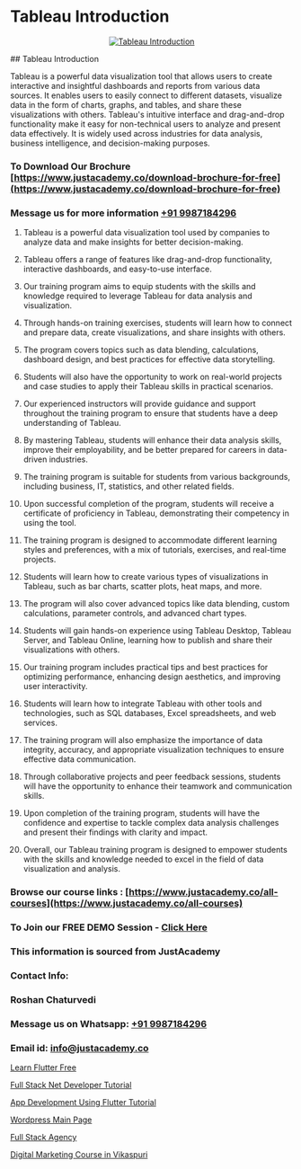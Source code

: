 # Tableau Introduction

<p align="center">
  <a href="https://justacademy.co/course-detail/tableau-training">
    <img src="https://justacademy.co/storage2/course_image/1709718933_course_image.webp" alt="Tableau Introduction">
  </a>
</p>
## Tableau Introduction

Tableau is a powerful data visualization tool that allows users to create interactive and insightful dashboards and reports from various data sources. It enables users to easily connect to different datasets, visualize data in the form of charts, graphs, and tables, and share these visualizations with others. Tableau's intuitive interface and drag-and-drop functionality make it easy for non-technical users to analyze and present data effectively. It is widely used across industries for data analysis, business intelligence, and decision-making purposes.
### To Download Our Brochure [https://www.justacademy.co/download-brochure-for-free](https://www.justacademy.co/download-brochure-for-free)
### Message us for more information [+91 9987184296](https://api.whatsapp.com/send?phone=919987184296)
1) Tableau is a powerful data visualization tool used by companies to analyze data and make insights for better decision-making.

2) Tableau offers a range of features like drag-and-drop functionality, interactive dashboards, and easy-to-use interface.

3) Our training program aims to equip students with the skills and knowledge required to leverage Tableau for data analysis and visualization.

4) Through hands-on training exercises, students will learn how to connect and prepare data, create visualizations, and share insights with others.

5) The program covers topics such as data blending, calculations, dashboard design, and best practices for effective data storytelling.

6) Students will also have the opportunity to work on real-world projects and case studies to apply their Tableau skills in practical scenarios.

7) Our experienced instructors will provide guidance and support throughout the training program to ensure that students have a deep understanding of Tableau.

8) By mastering Tableau, students will enhance their data analysis skills, improve their employability, and be better prepared for careers in data-driven industries.

9) The training program is suitable for students from various backgrounds, including business, IT, statistics, and other related fields.

10) Upon successful completion of the program, students will receive a certificate of proficiency in Tableau, demonstrating their competency in using the tool.

11) The training program is designed to accommodate different learning styles and preferences, with a mix of tutorials, exercises, and real-time projects.

12) Students will learn how to create various types of visualizations in Tableau, such as bar charts, scatter plots, heat maps, and more.

13) The program will also cover advanced topics like data blending, custom calculations, parameter controls, and advanced chart types.

14) Students will gain hands-on experience using Tableau Desktop, Tableau Server, and Tableau Online, learning how to publish and share their visualizations with others.

15) Our training program includes practical tips and best practices for optimizing performance, enhancing design aesthetics, and improving user interactivity.

16) Students will learn how to integrate Tableau with other tools and technologies, such as SQL databases, Excel spreadsheets, and web services.

17) The training program will also emphasize the importance of data integrity, accuracy, and appropriate visualization techniques to ensure effective data communication.

18) Through collaborative projects and peer feedback sessions, students will have the opportunity to enhance their teamwork and communication skills.

19) Upon completion of the training program, students will have the confidence and expertise to tackle complex data analysis challenges and present their findings with clarity and impact.

20) Overall, our Tableau training program is designed to empower students with the skills and knowledge needed to excel in the field of data visualization and analysis.

### Browse our course links : [https://www.justacademy.co/all-courses](https://www.justacademy.co/all-courses) 
### To Join our FREE DEMO Session - [Click Here](https://www.justacademy.co/register-for-course-demo)


### This information is sourced from JustAcademy
### Contact Info:
### Roshan Chaturvedi
### Message us on Whatsapp: [+91 9987184296](https://api.whatsapp.com/send?phone=919987184296)
### Email id: [info@justacademy.co](mailto:info@justacademy.co)
                
[Learn Flutter Free](https://www.linkedin.com/pulse/learn-flutter-free-software-training-sunnyvale-mvlmc/)

[Full Stack Net Developer Tutorial](https://www.linkedin.com/pulse/full-stack-net-developer-tutorial-software-training-mountain-view-3gnxc/)

[App Development Using Flutter Tutorial](https://medium.com/@prempja40/app-development-using-flutter-tutorial-0689fb7e8dcf)

[Wordpress Main Page](https://medium.com/@AkashSingh2052/wordpress-main-page-0a242a9ba689)

[Full Stack Agency](https://justacademyin.github.io/Articles/Full-Stack-Agency)

[Digital Marketing Course in Vikaspuri](https://justacademyin.github.io/justacademy/digital-marketing-course-in-vikaspuri)

